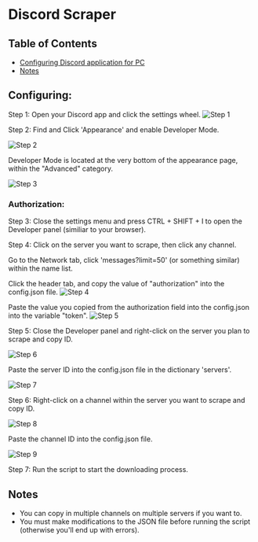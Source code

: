 # Discord Scraper

## Table of Contents
* [Configuring Discord application for PC](#desktop-application)
* [Notes](#notes)

## Configuring:

Step 1:
Open your Discord app and click the settings wheel.
![Step 1](images/Step1.png "Step 1")

Step 2:
Find and Click 'Appearance' and enable Developer Mode.

![Step 2](images/Step2.png "Step 2")

Developer Mode is located at the very bottom of the appearance page, within the "Advanced" category.

![Step 3](images/Step3.png "Step 3")

### Authorization:

Step 3:
Close the settings menu and press CTRL + SHIFT + I to open the Developer panel (similiar to your browser).

Step 4:
Click on the server you want to scrape, then click any channel.

Go to the Network tab, click 'messages?limit=50' (or something similar) within the name list.

Click the header tab, and copy the value of "authorization" into the config.json file.
![Step 4](images/Step4.png "Step 4")

Paste the value you copied from the authorization field into the config.json into the variable "token".
![Step 5](images/Step5.png "Step 5")

Step 5:
Close the Developer panel and right-click on the server you plan to scrape and copy ID.

![Step 6](images/Step6.png "Step 6")

Paste the server ID into the config.json file in the dictionary 'servers'.

![Step 7](images/Step4.2.png "Step 7")

Step 6:
Right-click on a channel within the server you want to scrape and copy ID.

![Step 8](images/Step8.png "Step 8")

Paste the channel ID into the config.json file.

![Step 9](images/Step8.2.png "Step 9")

Step 7:
Run the script to start the downloading process.

## Notes

* You can copy in multiple channels on multiple servers if you want to.
* You must make modifications to the JSON file before running the script (otherwise you'll end up with errors).
